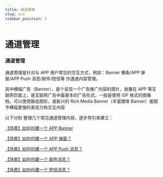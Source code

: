 ```yaml
---
title: 通道管理
slug: xxx
sidebar_position: 3
---
```



# 通道管理

### 通道管理

通道管理是针对与 APP 用户常见的交互方式，例如：Banner 横条/APP 弹窗/APP Push 消息/邮件/短信等 作通道内容管理。

其中横幅广告（Banner），是个呈现一个广告推广内容的图片，放置在 APP 等互联网页面上，是互联网广告中最基本的广告形式，一般是使用 GIF 格式的图像档，可以使用静态图形，或新兴的 Rich Media Banner（丰富媒体 Banner）能赋予横幅更强的表现力和交互内容

以下分别 整理几个常见通道管理内容，逐步导引来建立：

[【场景】如何创建一个 APP Banner](/zh-HK/guides/opa/delivery-system/xxx/xxx) 

[【场景】如何创建一个 APP 弹窗？](/zh-HK/guides/opa/delivery-system/xxx/xxx) 

[【场景】如何创建一个 APP Push 消息？](/zh-HK/guides/opa/delivery-system/xxx/xxx) 

[【场景】如何创建一个 邮件消息？](/zh-HK/guides/opa/delivery-system/xxx/xxx) 

[【场景】如何创建一个 短信消息？](/zh-HK/guides/opa/delivery-system/xxx/xxx) 

